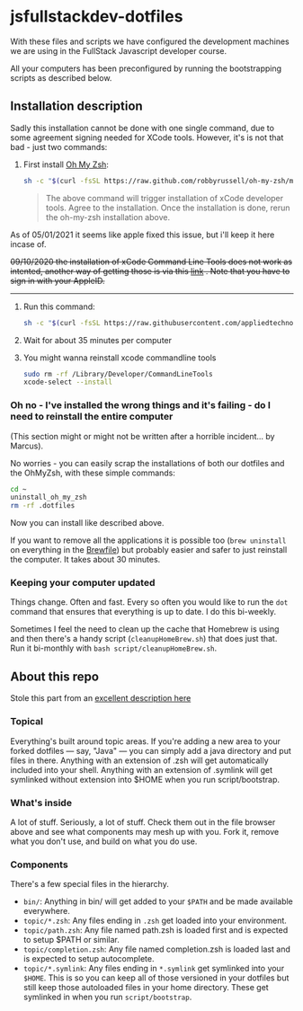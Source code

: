 # jsfullstackdev-dotfiles

With these files and scripts we have configured the development machines we are using in the FullStack Javascript developer course.

All your computers has been preconfigured by running the bootstrapping scripts as described below.

## Installation description

Sadly this installation cannot be done with one single command, due to some agreement signing needed for XCode tools. However, it's is not that bad - just two commands:

1. First install [Oh My Zsh](http://ohmyz.sh/):

   ```bash
   sh -c "$(curl -fsSL https://raw.github.com/robbyrussell/oh-my-zsh/master/tools/install.sh)"
   ```

   > The above command will trigger installation of xCode developer tools. Agree to the installation.
   > Once the installation is done, rerun the oh-my-zsh installation above.
   

 As of 05/01/2021 it seems like apple fixed this issue, but i'll keep it here incase of.

~~09/10/2020 the installation of xCode Command Line Tools does not work as intented, another way of getting those is via this [link](https://developer.apple.com/download/more/?=command%20line%20tools) . Note that you have to sign in with your AppleID.~~

---

1. Run this command:

   ```bash
   sh -c "$(curl -fsSL https://raw.githubusercontent.com/appliedtechnology/salt-jsfs-dotfiles/master/script/saltAutomation.sh)"
   ```

1. Wait for about 35 minutes per computer

1. You might wanna reinstall xcode commandline tools

   ```bash
   sudo rm -rf /Library/Developer/CommandLineTools
   xcode-select --install
   ```

### Oh no - I've installed the wrong things and it's failing - do I need to reinstall the entire computer

(This section might or might not be written after a horrible incident... by Marcus).

No worries - you can easily scrap the installations of both our dotfiles and the OhMyZsh, with these simple commands:

```bash
cd ~
uninstall_oh_my_zsh
rm -rf .dotfiles
```

Now you can install like described above.

If you want to remove all the applications it is possible too (`brew uninstall` on everything in the [Brewfile](./Brewfile)) but probably easier and safer to just reinstall the computer. It takes about 30 minutes.

### Keeping your computer updated

Things change. Often and fast. Every so often you would like to run the `dot` command that ensures that everything is up to date. I do this bi-weekly.

Sometimes I feel the need to clean up the cache that Homebrew is using and then there's a handy script (`cleanupHomeBrew.sh`) that does just that. Run it bi-monthly with `bash script/cleanupHomeBrew.sh`.

## About this repo

Stole this part from an [excellent description here](https://github.com/michaelmior/dotfiles)

### Topical

Everything's built around topic areas. If you're adding a new area to your forked dotfiles — say, "Java" — you can simply add a java directory and put files in there. Anything with an extension of .zsh will get automatically included into your shell. Anything with an extension of .symlink will get symlinked without extension into \$HOME when you run script/bootstrap.

### What's inside

A lot of stuff. Seriously, a lot of stuff. Check them out in the file browser above and see what components may mesh up with you. Fork it, remove what you don't use, and build on what you do use.

### Components

There's a few special files in the hierarchy.

- `bin/`: Anything in bin/ will get added to your `$PATH` and be made available everywhere.
- `topic/*.zsh`: Any files ending in `.zsh` get loaded into your environment.
- `topic/path.zsh`: Any file named path.zsh is loaded first and is expected to setup \$PATH or similar.
- `topic/completion.zsh`: Any file named completion.zsh is loaded last and is expected to setup autocomplete.
- `topic/*.symlink`: Any files ending in `*.symlink` get symlinked into your `$HOME`. This is so you can keep all of those versioned in your dotfiles but still keep those autoloaded files in your home directory. These get symlinked in when you run `script/bootstrap`.
